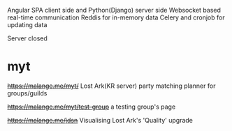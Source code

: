 Angular SPA client side and Python(Django) server side
Websocket based real-time communication
Reddis for in-memory data
Celery and cronjob for updating data

Server closed
# myt
~~https://malange.me/myt/~~ 
Lost Ark(KR server) party matching planner for groups/guilds

~~https://malange.me/myt/test-group~~
a testing group's page

~~https://malange.me/jdsn~~
Visualising Lost Ark's 'Quality' upgrade
